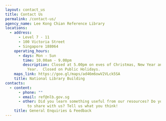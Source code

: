 ```yaml
---
layout: contact_us
title: Contact Us
permalink: /contact-us/
agency_name: Lee Kong Chian Reference Library
locations:
  - address:
      - Level 7 - 11
      - 100 Victoria Street
      - Singapore 188064
    operating_hours:
      - days: Mon - Sun
        time: 10.00am - 9.00pm
        description: Closed at 5.00pm on eves of Christmas, New Year and Chinese New
          Year.  Closed on Public Holidays.
    maps_link: https://goo.gl/maps/ad46m6owV2VLck5SA
    title: National Library Building
contacts:
  - content:
      - phone: ""
      - email: ref@nlb.gov.sg
      - other: Did you learn something useful from our resources? Do you have a new idea
          to share with us? Tell us what you think!
    title: General Enquiries & Feedback
---
```

